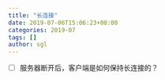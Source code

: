 ```yaml
---
title: "长连接"
date: 2019-07-06T15:06:23+08:00
categories: 2019-07
tags: []
author: sgl
---
```


-[ ] 服务器断开后，客户端是如何保持长连接的？